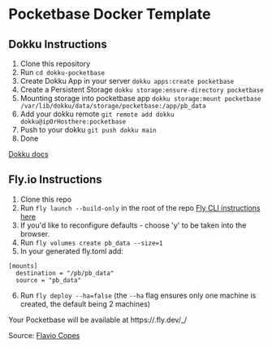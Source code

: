 # Pocketbase Docker Template

## Dokku Instructions

1. Clone this repository
2. Run `cd dokku-pocketbase`
3. Create Dokku App in your server `dokku apps:create pocketbase`
4. Create a Persistent Storage `dokku storage:ensure-directory pocketbase`
5. Mounting storage into pocketbase app `dokku storage:mount pocketbase /var/lib/dokku/data/storage/pocketbase:/app/pb_data`
6. Add your dokku remote `git remote add dokku dokku@ipOrHosthere:pocketbase`
7. Push to your dokku `git push dokku main`
8. Done

[Dokku docs](https://dokku.com/docs/getting-started/installation/)

## Fly.io Instructions

1. Clone this repo
2. Run `fly launch --build-only` in the root of the repo [Fly CLI instructions here](https://fly.io/docs/hands-on/install-flyctl/)
3. If you'd like to reconfigure defaults - choose 'y' to be taken into the browser.
4. Run `fly volumes create pb_data --size=1`
5. In your generated fly.toml add:

```
[mounts]
  destination = "/pb/pb_data"
  source = "pb_data"
```

6. Run `fly deploy --ha=false` (the `--ha` flag ensures only one machine is created, the default being 2 machines)

Your Pocketbase will be available at https://<yourapp>.fly.dev/_/

Source: [Flavio Copes](https://flaviocopes.com/run-pocketbase-on-flyio/)
